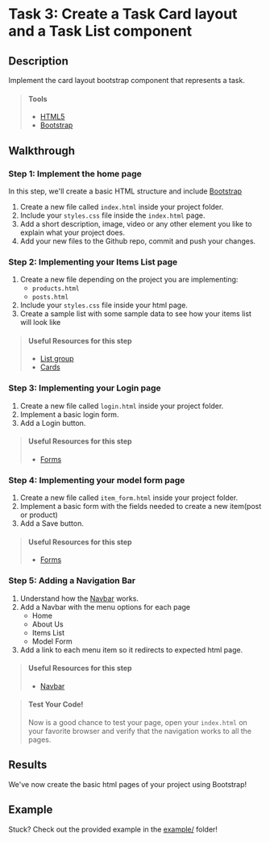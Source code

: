 # Task 3: Create a Task Card layout and a Task List component

## Description

Implement the card layout bootstrap component that represents a task.

> #### Tools
> - [HTML5](https://developer.mozilla.org/en-US/docs/Web/Guide/HTML/HTML5)
> - [Bootstrap](https://developer.mozilla.org/en-US/docs/Web/Guide/HTML/HTML5)
      
    
## Walkthrough

### Step 1: Implement the home page

In this step, we'll create a basic HTML structure and include [Bootstrap](https://getbootstrap.com/docs/4.5/getting-started/introduction/)

1. Create a new file called `index.html` inside your project folder.
2. Include your `styles.css` file inside the `index.html` page.
3. Add a short description, image, video or any other element you like to explain what your project does.
4. Add your new files to the Github repo, commit and push your changes.

### Step 2: Implementing your Items List page

1. Create a new file depending on the project you are implementing: 
    * `products.html`
    * `posts.html`
2. Include your `styles.css` file inside your html page.
3. Create a sample list with some sample data to see how your items list will look like

> #### Useful Resources for this step
> - [List group](https://getbootstrap.com/docs/4.5/components/list-group/)
> - [Cards](https://getbootstrap.com/docs/4.5/components/card/)

### Step 3: Implementing your Login page

1. Create a new file called `login.html` inside your project folder.
2. Implement a basic login form.
3. Add a Login button.

> #### Useful Resources for this step
> - [Forms](https://getbootstrap.com/docs/4.5/components/forms/)

### Step 4: Implementing your model form page

1. Create a new file called `item_form.html` inside your project folder.
2. Implement a basic form with the fields needed to create a new item(post or product)
3. Add a Save button.

> #### Useful Resources for this step
> - [Forms](https://getbootstrap.com/docs/4.5/components/forms/)

### Step 5: Adding a Navigation Bar

1. Understand how the [Navbar](https://getbootstrap.com/docs/4.5/components/navbar/) works.
2. Add a Navbar with the menu options for each page
    * Home
    * About Us
    * Items List
    * Model Form
3. Add a link to each menu item so it redirects to expected html page.

> #### Useful Resources for this step
> - [Navbar](https://getbootstrap.com/docs/4.5/components/navbar/)


> #### Test Your Code!
> Now is a good chance to test your page, open your `index.html` on your favorite browser and verify that the navigation works to all the pages.

## Results

We've now create the basic html pages of your project using Bootstrap!

## Example

Stuck? Check out the provided example in the [example/](example/) folder!
